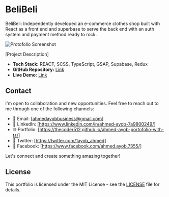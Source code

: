 
# BeliBeli

BeliBeli: Independently developed an e-commerce clothes shop built with React as a front end and superbase to serve the back end with an auth system and payment method ready to rock.

![Protofolio Screenshot]()

[Project Description]

- **Tech Stack:** REACT, SCSS, TypeScript, GSAP, Supabase, Redux
- **GitHub Repository:** [Link](<)>)
- **Live Demo:** [Link]()

## Contact

I'm open to collaboration and new opportunities. Feel free to reach out to me through one of the following channels:

- 📧 Email: [ahmedayobbusiness@gmail.com]
- 💼 LinkedIn: [https://www.linkedin.com/in/ahmed-ayob-7a9800249/]
- 🌐 Portfolio: [https://thecoder512.github.io/ahmed-ayob-portofolio-with-ts/]
- 📱 Twitter: [https://twitter.com/1ayob_ahmed]
- 📱 Facebook: [https://www.facebook.com/ahmed.ayob.7355/]

Let's connect and create something amazing together!

## License

This portfolio is licensed under the MIT License - see the [LICENSE](LICENSE) file for details.

